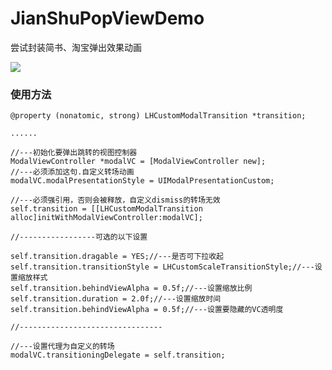 # JianShuPopViewDemo
尝试封装简书、淘宝弹出效果动画

![](https://github.com/LinBling/JianShuPopViewDemo/blob/master/2016-02-03%2016_20_30.gif)

### 使用方法

    @property (nonatomic, strong) LHCustomModalTransition *transition;
    
    ......
    
    //---初始化要弹出跳转的视图控制器
    ModalViewController *modalVC = [ModalViewController new];
    //---必须添加这句.自定义转场动画
    modalVC.modalPresentationStyle = UIModalPresentationCustom;
    
    //---必须强引用，否则会被释放，自定义dismiss的转场无效
    self.transition = [[LHCustomModalTransition alloc]initWithModalViewController:modalVC];

    //-----------------可选的以下设置
    
    self.transition.dragable = YES;//---是否可下拉收起
    self.transition.transitionStyle = LHCustomScaleTransitionStyle;//---设置缩放样式
    self.transition.behindViewAlpha = 0.5f;//---设置缩放比例
    self.transition.duration = 2.0f;//---设置缩放时间
    self.transition.behindViewAlpha = 0.5f;//---设置要隐藏的VC透明度
    
    //--------------------------------
     
    //---设置代理为自定义的转场
    modalVC.transitioningDelegate = self.transition;


